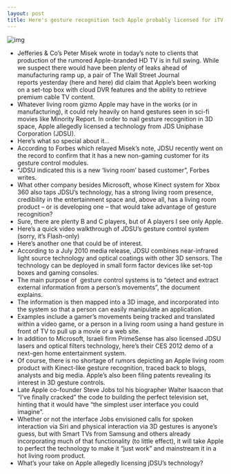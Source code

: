 ```yaml
---
layout: post
title: Here's gesture recognition tech Apple probably licensed for iTV
---
```

![img](http://media.idownloadblog.com/wp-content/uploads/2011/10/hand-gestures-minority-report-e1319760305118.jpg)
* Jefferies & Co’s Peter Misek wrote in today’s note to clients that production of the rumored Apple-branded HD TV is in full swing. While we suspect there would have been plenty of leaks ahead of manufacturing ramp up, a pair of The Wall Street Journal reports yesterday (here and here) did claim that Apple’s been working on a set-top box with cloud DVR features and the ability to retrieve premium cable TV content.
* Whatever living room gizmo Apple may have in the works (or in manufacturing), it could rely heavily on hand gestures seen in sci-fi movies like Minority Report. In order to nail gesture recognition in 3D space, Apple allegedly licensed a technology from JDS Uniphase Corporation (JDSU).
* Here’s what so special about it…
* According to Forbes which relayed Misek’s note, JDSU recently went on the record to confirm that it has a new non-gaming customer for its gesture control modules.
* “JDSU indicated this is a new ‘living room’ based customer”, Forbes writes.
* What other company besides Microsoft, whose Kinect system for Xbox 360 also taps JDSU’s technology, has a strong living room presence, credibility in the entertainment space and, above all, has a living room product – or is developing one – that would take advantage of gesture recognition?
* Sure, there are plenty B and C players, but of A players I see only Apple.
* Here’s a quick video walkthrough of JDSU’s gesture control system (sorry, it’s Flash-only)
* Here’s another one that could be of interest.
* According to a July 2010 media release, JDSU combines near-infrared light source technology and optical coatings with other 3D sensors. The technology can be deployed in small form factor devices like set-top boxes and gaming consoles.
* The main purpose of  gesture control systems is to “detect and extract external information from a person’s movements”, the document explains.
* The information is then mapped into a 3D image, and incorporated into the system so that a person can easily manipulate an application.
* Examples include a gamer’s movements being tracked and translated within a video game, or a person in a living room using a hand gesture in front of TV to pull up a movie or a web site.
* In addition to Microsoft, Israeli firm PrimeSense has also licensed JDSU lasers and optical filters technology, here’s their CES 2012 demo of a next-gen home entertainment system.
* Of course, there is no shortage of rumors depicting an Apple living room product with Kinect-like gesture recognition, traced back to blogs, analysts and big media. Apple’s also been filing patents revealing its interest in 3D gesture controls.
* Late Apple co-founder Steve Jobs tol his biographer Walter Isaacon that “I’ve finally cracked” the code to building the perfect television set, hinting that it would have “the simplest user interface you could imagine”.
* Whether or not the interface Jobs envisioned calls for spoken interaction via Siri and physical interaction via 3D gestures is anyone’s guess, but with Smart TVs from Samsung and others already incorporating much of that functionality (to little effect), it will take Apple to perfect the technology to make it “just work” and mainstream it in a hot living room product.
* What’s your take on Apple allegedly licensing jDSU’s technology?

